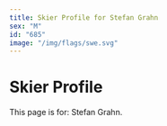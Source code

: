 ```yaml
---
title: Skier Profile for Stefan Grahn
sex: "M"
id: "685"
image: "/img/flags/swe.svg" 
---
```


# Skier Profile

This page is for: Stefan Grahn.
    